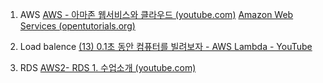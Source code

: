 1) AWS
[AWS - 아마존 웹서비스와 클라우드 (youtube.com)](https://www.youtube.com/watch?v=7ThkvfCKKQs&list=PLuHgQVnccGMC5AYnBg8ffg5utOLwEj4fZ&ab_channel=%EC%83%9D%ED%99%9C%EC%BD%94%EB%94%A9)
[Amazon Web Services (opentutorials.org)](https://opentutorials.org/module/1946)


2) Load balence
[(13) 0.1초 동안 컴퓨터를 빌려보자 - AWS Lambda - YouTube](https://www.youtube.com/watch?v=t8sjTFM_tfE&list=PLuHgQVnccGMAMjC3Epa9oyF7ciAtX83o7&ab_channel=%EC%83%9D%ED%99%9C%EC%BD%94%EB%94%A9)

3) RDS
[AWS2- RDS 1. 수업소개 (youtube.com)](https://www.youtube.com/watch?v=V7C7r6MoY0I&list=PLuHgQVnccGMBtHZf9Nt1SSlANoRi5cbOw&ab_channel=%EC%83%9D%ED%99%9C%EC%BD%94%EB%94%A9)
